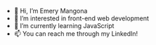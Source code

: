 - 👋 Hi, I’m Emery Mangona
- 👀 I’m interested in front-end web development
- 🌱 I’m currently learning JavaScript
- 📫 You can reach me through my LinkedIn!

<!--
**mangoeee/mangoeee** is a ✨ _special_ ✨ repository because its `README.md` (this file) appears on your GitHub profile.

Here are some ideas to get you started:

- 🔭 I’m currently working on ...
- 🌱 I’m currently learning ...
- 👯 I’m looking to collaborate on ...
- 🤔 I’m looking for help with ...
- 💬 Ask me about ...
- 📫 How to reach me: ...
- 😄 Pronouns: ...
- ⚡ Fun fact: ...
-->
